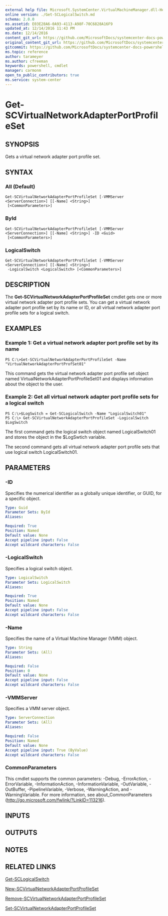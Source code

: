 ```yaml
---
external help file: Microsoft.SystemCenter.VirtualMachineManager.dll-Help.xml
online version: ./Get-SCLogicalSwitch.md
schema: 2.0.0
ms.assetid: E03E28A6-0A93-4113-A98F-70C6828A16F9
updated_at: 12/14/2016 11:43 PM
ms.date: 12/14/2016
content_git_url: https://github.com/MicrosoftDocs/systemcenter-docs-powershell/blob/master/systemcenter-cmdlets/SystemCenter2016/VirtualMachineManager/v1.0/Get-SCVirtualNetworkAdapterPortProfileSet.md
original_content_git_url: https://github.com/MicrosoftDocs/systemcenter-docs-powershell/blob/master/systemcenter-cmdlets/SystemCenter2016/VirtualMachineManager/v1.0/Get-SCVirtualNetworkAdapterPortProfileSet.md
gitcommit: https://github.com/MicrosoftDocs/systemcenter-docs-powershell/blob/96cd9bd2780eb6b78c540fa00d3b8a4313e3ed40/systemcenter-cmdlets/SystemCenter2016/VirtualMachineManager/v1.0/Get-SCVirtualNetworkAdapterPortProfileSet.md
ms.topic: reference
author: tarameyer
ms.author: cfreeman
keywords: powershell, cmdlet
manager: carmonm
open_to_public_contributors: true
ms.service: system-center
---
```


# Get-SCVirtualNetworkAdapterPortProfileSet

## SYNOPSIS
Gets a virtual network adapter port profile set.

## SYNTAX

### All (Default)
```
Get-SCVirtualNetworkAdapterPortProfileSet [-VMMServer <ServerConnection>] [[-Name] <String>]
 [<CommonParameters>]
```

### ById
```
Get-SCVirtualNetworkAdapterPortProfileSet [-VMMServer <ServerConnection>] [[-Name] <String>] -ID <Guid>
 [<CommonParameters>]
```

### LogicalSwitch
```
Get-SCVirtualNetworkAdapterPortProfileSet [-VMMServer <ServerConnection>] [[-Name] <String>]
 -LogicalSwitch <LogicalSwitch> [<CommonParameters>]
```

## DESCRIPTION
The **Get-SCVirtualNetworkAdapterPortProfileSet** cmdlet gets one or more virtual network adapter port profile sets.
You can get a virtual network adapter port profile set by its name or ID, or all virtual network adapter port profile sets for a logical switch.

## EXAMPLES

### Example 1: Get a virtual network adapter port profile set by its name
```
PS C:\>Get-SCVirtualNetworkAdapterPortProfileSet -Name "VirtualNetworkAdapterPortProfSet01"
```

This command gets the virtual network adapter port profile set object named VirtualNetworkAdapterPortProfileSet01 and displays information about the object to the user.

### Example 2: Get all virtual network adapter port profile sets for a logical switch
```
PS C:\>$LogSwitch = Get-SCLogicalSwitch -Name "LogicalSwitch01" 
PS C:\> Get-SCVirtualNetworkAdapterPortProfileSet -LogicalSwitch $LogSwitch
```

The first command gets the logical switch object named LogicalSwitch01 and stores the object in the $LogSwtich variable.

The second command gets all virtual network adapter port profile sets that use logical switch LogicalSwitch01.

## PARAMETERS

### -ID
Specifies the numerical identifier as a globally unique identifier, or GUID, for a specific object.

```yaml
Type: Guid
Parameter Sets: ById
Aliases: 

Required: True
Position: Named
Default value: None
Accept pipeline input: False
Accept wildcard characters: False
```

### -LogicalSwitch
Specifies a logical switch object.

```yaml
Type: LogicalSwitch
Parameter Sets: LogicalSwitch
Aliases: 

Required: True
Position: Named
Default value: None
Accept pipeline input: False
Accept wildcard characters: False
```

### -Name
Specifies the name of a Virtual Machine Manager (VMM) object.

```yaml
Type: String
Parameter Sets: (All)
Aliases: 

Required: False
Position: 0
Default value: None
Accept pipeline input: False
Accept wildcard characters: False
```

### -VMMServer
Specifies a VMM server object.

```yaml
Type: ServerConnection
Parameter Sets: (All)
Aliases: 

Required: False
Position: Named
Default value: None
Accept pipeline input: True (ByValue)
Accept wildcard characters: False
```

### CommonParameters
This cmdlet supports the common parameters: -Debug, -ErrorAction, -ErrorVariable, -InformationAction, -InformationVariable, -OutVariable, -OutBuffer, -PipelineVariable, -Verbose, -WarningAction, and -WarningVariable. For more information, see about_CommonParameters (http://go.microsoft.com/fwlink/?LinkID=113216).

## INPUTS

## OUTPUTS

## NOTES

## RELATED LINKS

[Get-SCLogicalSwitch](xref:SystemCenter2016/VirtualMachineManager/v1.0/Get-SCLogicalSwitch.md)

[New-SCVirtualNetworkAdapterPortProfileSet](xref:SystemCenter2016/VirtualMachineManager/v1.0/New-SCVirtualNetworkAdapterPortProfileSet.md)

[Remove-SCVirtualNetworkAdapterPortProfileSet](xref:SystemCenter2016/VirtualMachineManager/v1.0/Remove-SCVirtualNetworkAdapterPortProfileSet.md)

[Set-SCVirtualNetworkAdapterPortProfileSet](xref:SystemCenter2016/VirtualMachineManager/v1.0/Set-SCVirtualNetworkAdapterPortProfileSet.md)

